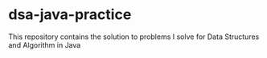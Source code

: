# dsa-java-practice
This repository contains the solution to problems I solve for Data Structures and Algorithm in Java
